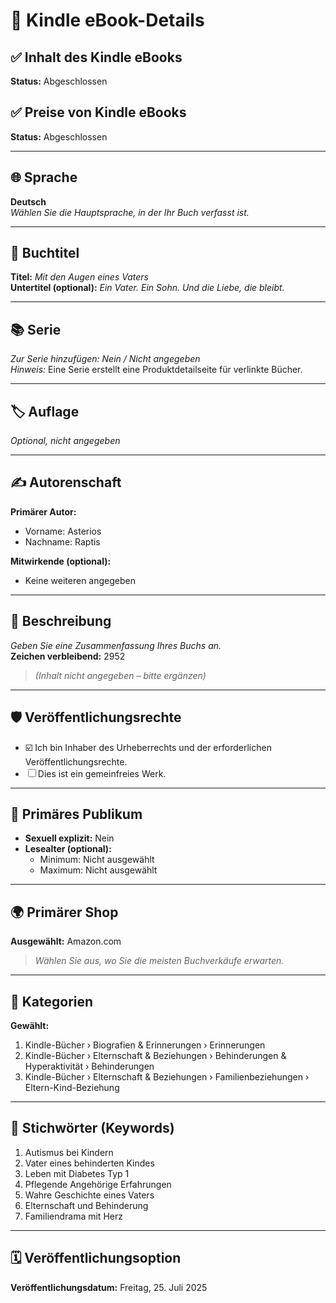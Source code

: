 # 📘 Kindle eBook-Details

## ✅ Inhalt des Kindle eBooks  
**Status:** Abgeschlossen

## ✅ Preise von Kindle eBooks  
**Status:** Abgeschlossen

---

## 🌐 Sprache  
**Deutsch**  
*Wählen Sie die Hauptsprache, in der Ihr Buch verfasst ist.*

---

## 📖 Buchtitel  
**Titel:** *Mit den Augen eines Vaters*  
**Untertitel (optional):** *Ein Vater. Ein Sohn. Und die Liebe, die bleibt.*

---

## 📚 Serie  
*Zur Serie hinzufügen:* *Nein / Nicht angegeben*  
*Hinweis:* Eine Serie erstellt eine Produktdetailseite für verlinkte Bücher.

---

## 🏷️ Auflage  
*Optional, nicht angegeben*

---

## ✍️ Autorenschaft  
**Primärer Autor:**  
- Vorname: Asterios  
- Nachname: Raptis  

**Mitwirkende (optional):**  
- Keine weiteren angegeben

---

## 📝 Beschreibung  
*Geben Sie eine Zusammenfassung Ihres Buchs an.*  
**Zeichen verbleibend:** 2952  
> *(Inhalt nicht angegeben – bitte ergänzen)*

---

## 🛡️ Veröffentlichungsrechte  
- ☑️ Ich bin Inhaber des Urheberrechts und der erforderlichen Veröffentlichungsrechte.  
- ☐ Dies ist ein gemeinfreies Werk.

---

## 🎯 Primäres Publikum  
- **Sexuell explizit:** Nein  
- **Lesealter (optional):**  
  - Minimum: Nicht ausgewählt  
  - Maximum: Nicht ausgewählt  

---

## 🌍 Primärer Shop  
**Ausgewählt:** Amazon.com  
> *Wählen Sie aus, wo Sie die meisten Buchverkäufe erwarten.*

---

## 📂 Kategorien  
**Gewählt:**  
1. Kindle-Bücher › Biografien & Erinnerungen › Erinnerungen  
2. Kindle-Bücher › Elternschaft & Beziehungen › Behinderungen & Hyperaktivität › Behinderungen  
3. Kindle-Bücher › Elternschaft & Beziehungen › Familienbeziehungen › Eltern-Kind-Beziehung  

---

## 🔑 Stichwörter (Keywords)  
1. Autismus bei Kindern  
2. Vater eines behinderten Kindes  
3. Leben mit Diabetes Typ 1  
4. Pflegende Angehörige Erfahrungen  
5. Wahre Geschichte eines Vaters  
6. Elternschaft und Behinderung  
7. Familiendrama mit Herz  

---

## 🗓️ Veröffentlichungsoption  
**Veröffentlichungsdatum:** Freitag, 25. Juli 2025
